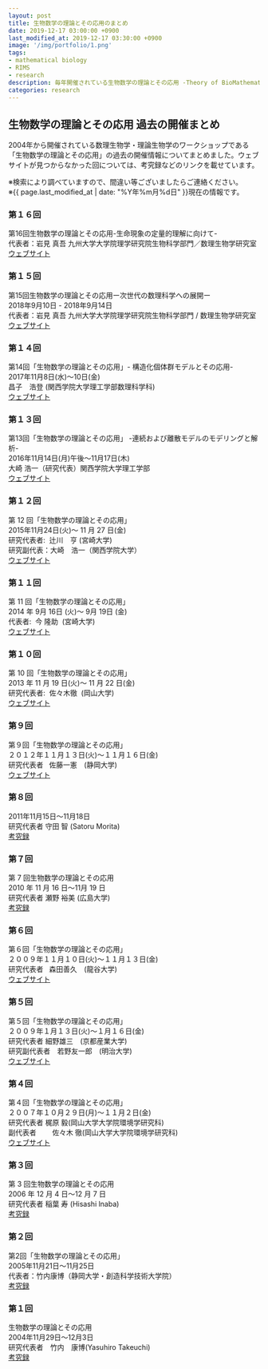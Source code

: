 ```yaml
---
layout: post
title: 生物数学の理論とその応用のまとめ
date: 2019-12-17 03:00:00 +0900
last_modified_at: 2019-12-17 03:30:00 +0900
image: '/img/portfolio/1.png'
tags:
- mathematical biology
- RIMS
- research
description: 毎年開催されている生物数学の理論とその応用 -Theory of BioMathematics and its Application-の情報をまとめました。
categories: research
---
```


## 生物数学の理論とその応用 過去の開催まとめ

2004年から開催されている数理生物学・理論生物学のワークショップである「生物数学の理論とその応用」の過去の開催情報についてまとめました。ウェブサイトが見つからなかった回については、考究録などのリンクを載せています。

※検索により調べていますので、間違い等ございましたらご連絡ください。  
※{{ page.last_modified_at | date: "%Y年%m月%d日" }}現在の情報です。

### 第１６回  
第16回生物数学の理論とその応用-生命現象の定量的理解に向けて-  
代表者：岩見 真吾 九州大学大学院理学研究院生物科学部門／数理生物学研究室  
[ウェブサイト](https://tbmaxvi.weebly.com/)  

### 第１５回  
第15回生物数学の理論とその応用ー次世代の数理科学への展開ー  
2018年9月10日 - 2018年9月14日  
代表者：岩見 真吾 九州大学大学院理学研究院生物科学部門 / 数理生物学研究室  
[ウェブサイト](https://tbmaxv.wixsite.com/home)  

### 第１４回  
第14回「生物数学の理論とその応用」- 構造化個体群モデルとその応用-  
2017年11月8日(水)〜10日(金)  
昌子　浩登 (関西学院大学理工学部数理科学科)  
[ウェブサイト](https://sci-tech.ksc.kwansei.ac.jp/d_math/rims-2017/index-ja.html)  

### 第１３回  
第13回「生物数学の理論とその応用」 -連続および離散モデルのモデリングと解析-  
2016年11月14日(月)午後～11月17日(木)  
大崎 浩一（研究代表）関西学院大学理工学部  
[ウェブサイト](https://sci-tech.ksc.kwansei.ac.jp/d_math/rims/)

### 第１２回  
第 12 回「生物数学の理論とその応用」  
2015年11月24日(火)～ 11 月 27 日(金)  
研究代表者:  辻川　亨 (宮崎大学)  
研究副代表：大崎　浩一（関西学院大学）  
[ウェブサイト](https://www.cc.miyazaki-u.ac.jp/tujikawa/tbma12th_ver2.html)  

### 第１１回  
第 11 回「生物数学の理論とその応用」  
2014 年 9月 16日 (火)～ 9月 19日 (金)  
代表者:  今 隆助  (宮崎大学)  
[ウェブサイト](https://www.cc.miyazaki-u.ac.jp/konr/tbma11th/)  

### 第１０回  
第 10 回「生物数学の理論とその応用」  
2013 年 11 月 19 日(火)～ 11 月 22 日(金)  
研究代表者:  佐々木徹  (岡山大学)  
[ウェブサイト](http://www.ems.okayama-u.ac.jp/~tbma10th/)

### 第９回  
第９回「生物数学の理論とその応用」  
２０１２年１１月１３日(火)～１１月１６日(金)  
研究代表者   佐藤一憲　(静岡大学)  
[ウェブサイト](http://www.sys.eng.shizuoka.ac.jp/~sato/TBMA9th.html)

### 第８回  
2011年11月15日〜11月18日  
研究代表者 守田 智 (Satoru Morita)  
[考究録](http://www.kurims.kyoto-u.ac.jp/~kyodo/kokyuroku/contents/pdf/1796-00.pdf)


### 第７回  
第 7 回生物数学の理論とその応用  
2010 年 11 月 16 日〜11月 19 日  
研究代表者 瀬野 裕美 (広島大学)  
[考究録](http://www.kurims.kyoto-u.ac.jp/~kyodo/kokyuroku/contents/pdf/1751-00.pdf)  


### 第６回  
第６回「生物数学の理論とその応用」  
２００９年１１月１０日(火)～１１月１３日(金)  
研究代表者   森田善久　(龍谷大学)  
[ウェブサイト](http://www.math.ryukoku.ac.jp/~morita/Conference/Biomath09/6thbiomath09.html)

### 第５回  
第５回「生物数学の理論とその応用」  
２００９年１月１３日(火)～１月１６日(金)  
研究代表者   細野雄三　(京都産業大学)  
研究副代表者　若野友一郎　(明治大学)  
[ウェブサイト](http://joewakano.sakura.ne.jp/5thTBMIA/)

### 第４回  
第４回「生物数学の理論とその応用」  
２００７年１０月２９日(月)～１１月２日(金)  
研究代表者   梶原 毅(岡山大学大学院環境学研究科)  
副代表者　　 佐々木 徹(岡山大学大学院環境学研究科)  
[ウェブサイト](http://www.ems.okayama-u.ac.jp/ems_2/kajiwara/sympo/seibutsu.html)

### 第３回
第 3 回生物数学の理論とその応用  
2006 年 12 月 4 日〜12 月 7 日  
研究代表者 稲葉 寿 (Hisashi lnaba)  
[考究録](http://www.kurims.kyoto-u.ac.jp/~kyodo/kokyuroku/contents/pdf/1551-00.pdf)


### 第２回  
第2回「生物数学の理論とその応用」  
2005年11月21日〜11月25日  
代表者：竹内康博（静岡大学・創造科学技術大学院）  
[考究録](http://www.kurims.kyoto-u.ac.jp/~kyodo/kokyuroku/contents/pdf/1499-0.pdf)  

### 第１回  
生物数学の理論とその応用  
2004年11月29日～12月3日  
研究代表者　竹内　康博(Yasuhiro Takeuchi)  
[考究録](http://www.kurims.kyoto-u.ac.jp/~kyodo/kokyuroku/contents/pdf/1432-0.pdf)  
